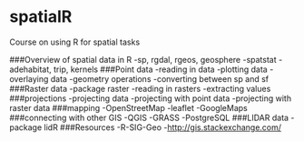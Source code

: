 # spatialR
Course on using R for spatial tasks

###Overview of spatial data in R
-sp, rgdal, rgeos, geosphere
-spatstat
-adehabitat, trip, kernels
###Point data
-reading in data
-plotting data
-overlaying data
-geometry operations
-converting between sp and sf
###Raster data
-package raster
-reading in rasters
-extracting values
###projections
-projecting data
-projecting with point data
-projecting with raster data
###mapping
-OpenStreetMap
-leaflet
-GoogleMaps
###connecting with other GIS
-QGIS
-GRASS
-PostgreSQL
###LIDAR data
-package lidR
###Resources
-R-SIG-Geo 
-http://gis.stackexchange.com/
